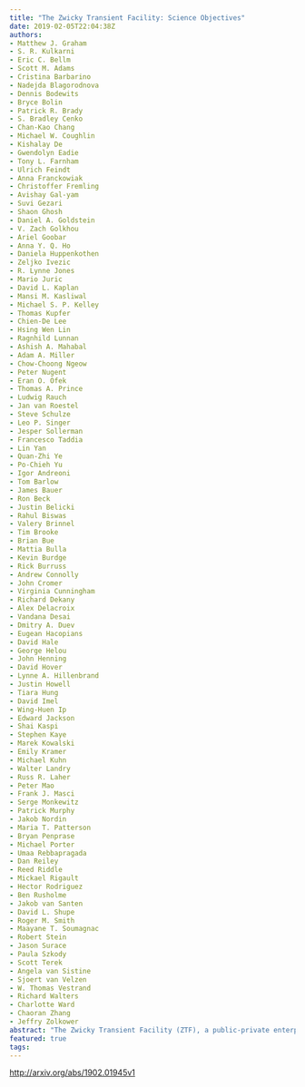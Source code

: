 ```yaml
---
title: "The Zwicky Transient Facility: Science Objectives"
date: 2019-02-05T22:04:38Z
authors:
- Matthew J. Graham
- S. R. Kulkarni
- Eric C. Bellm
- Scott M. Adams
- Cristina Barbarino
- Nadejda Blagorodnova
- Dennis Bodewits
- Bryce Bolin
- Patrick R. Brady
- S. Bradley Cenko
- Chan-Kao Chang
- Michael W. Coughlin
- Kishalay De
- Gwendolyn Eadie
- Tony L. Farnham
- Ulrich Feindt
- Anna Franckowiak
- Christoffer Fremling
- Avishay Gal-yam
- Suvi Gezari
- Shaon Ghosh
- Daniel A. Goldstein
- V. Zach Golkhou
- Ariel Goobar
- Anna Y. Q. Ho
- Daniela Huppenkothen
- Zeljko Ivezic
- R. Lynne Jones
- Mario Juric
- David L. Kaplan
- Mansi M. Kasliwal
- Michael S. P. Kelley
- Thomas Kupfer
- Chien-De Lee
- Hsing Wen Lin
- Ragnhild Lunnan
- Ashish A. Mahabal
- Adam A. Miller
- Chow-Choong Ngeow
- Peter Nugent
- Eran O. Ofek
- Thomas A. Prince
- Ludwig Rauch
- Jan van Roestel
- Steve Schulze
- Leo P. Singer
- Jesper Sollerman
- Francesco Taddia
- Lin Yan
- Quan-Zhi Ye
- Po-Chieh Yu
- Igor Andreoni
- Tom Barlow
- James Bauer
- Ron Beck
- Justin Belicki
- Rahul Biswas
- Valery Brinnel
- Tim Brooke
- Brian Bue
- Mattia Bulla
- Kevin Burdge
- Rick Burruss
- Andrew Connolly
- John Cromer
- Virginia Cunningham
- Richard Dekany
- Alex Delacroix
- Vandana Desai
- Dmitry A. Duev
- Eugean Hacopians
- David Hale
- George Helou
- John Henning
- David Hover
- Lynne A. Hillenbrand
- Justin Howell
- Tiara Hung
- David Imel
- Wing-Huen Ip
- Edward Jackson
- Shai Kaspi
- Stephen Kaye
- Marek Kowalski
- Emily Kramer
- Michael Kuhn
- Walter Landry
- Russ R. Laher
- Peter Mao
- Frank J. Masci
- Serge Monkewitz
- Patrick Murphy
- Jakob Nordin
- Maria T. Patterson
- Bryan Penprase
- Michael Porter
- Umaa Rebbapragada
- Dan Reiley
- Reed Riddle
- Mickael Rigault
- Hector Rodriguez
- Ben Rusholme
- Jakob van Santen
- David L. Shupe
- Roger M. Smith
- Maayane T. Soumagnac
- Robert Stein
- Jason Surace
- Paula Szkody
- Scott Terek
- Angela van Sistine
- Sjoert van Velzen
- W. Thomas Vestrand
- Richard Walters
- Charlotte Ward
- Chaoran Zhang
- Jeffry Zolkower
abstract: "The Zwicky Transient Facility (ZTF), a public-private enterprise, is a new time domain survey employing a dedicated camera on the Palomar 48-inch Schmidt telescope with a 47 deg$^2$ field of view and 8 second readout time. It is well positioned in the development of time domain astronomy, offering operations at 10% of the scale and style of the Large Synoptic Survey Telescope (LSST) with a single 1-m class survey telescope. The public surveys will cover the observable northern sky every three nights in g and r filters and the visible Galactic plane every night in g and r. Alerts generated by these surveys are sent in real time to brokers. A consortium of universities which provided funding ( arcsecpartnership arcsec) are undertaking several boutique surveys. The combination of these surveys producing one million alerts per night allows for exploration of transient and variable astrophysical phenomena brighter than r $sim$ 20.5 on timescales of minutes to years. We describe the primary science objectives driving ZTF including the physics of supernovae and relativistic explosions, multi-messenger astrophysics, supernova cosmology, active galactic nuclei and tidal disruption events, stellar variability, and Solar System objects."
featured: true
tags:
---
```

http://arxiv.org/abs/1902.01945v1